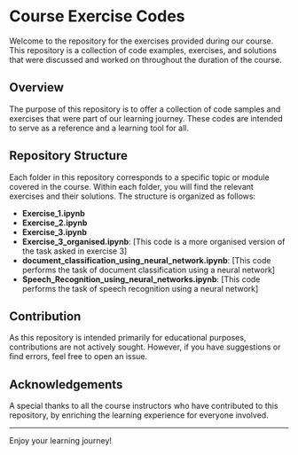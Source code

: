 # Course Exercise Codes

Welcome to the repository for the exercises provided during our course. This repository is a collection of code examples, exercises, and solutions that were discussed and worked on throughout the duration of the course.

## Overview

The purpose of this repository is to offer a collection of code samples and exercises that were part of our learning journey. These codes are intended to serve as a reference and a learning tool for all.

## Repository Structure

Each folder in this repository corresponds to a specific topic or module covered in the course. Within each folder, you will find the relevant exercises and their solutions. The structure is organized as follows:


- **Exercise_1.ipynb**
- **Exercise_2.ipynb**
- **Exercise_3.ipynb**
- **Exercise_3_organised.ipynb**: [This code is a more organised version of the task asked in exercise 3]
- **document_classification_using_neural_network.ipynb**: [This code performs the task of document classification using a neural network]
- **Speech_Recognition_using_neural_networks.ipynb**: [This code performs the task of speech recognition using a neural network]




## Contribution

As this repository is intended primarily for educational purposes, contributions are not actively sought. However, if you have suggestions or find errors, feel free to open an issue.



## Acknowledgements

A special thanks to all the course instructors who have contributed to this repository, by enriching the learning experience for everyone involved.

---

Enjoy your learning journey!

